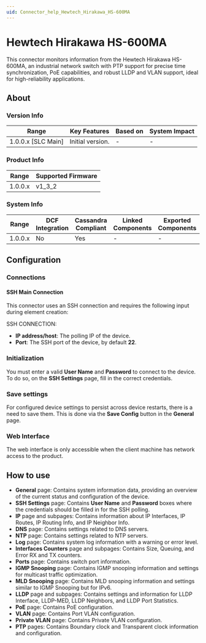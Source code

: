 ```yaml
---
uid: Connector_help_Hewtech_Hirakawa_HS-600MA
---
```


# Hewtech Hirakawa HS-600MA

This connector monitors information from the Hewtech Hirakawa HS-600MA, an industrial network switch with PTP support for precise time synchronization, PoE capabilities, and robust LLDP and VLAN support, ideal for high-reliability applications.

## About

### Version Info

| Range              | Key Features     | Based on | System Impact |
|--------------------|------------------|----------|---------------|
| 1.0.0.x [SLC Main] | Initial version. | -        | -             |

### Product Info

| Range     | Supported Firmware     |
|-----------|------------------------|
| 1.0.0.x   | v1_3_2                 |

### System Info

| Range     | DCF Integration     | Cassandra Compliant     | Linked Components     | Exported Components     |
|-----------|---------------------|-------------------------|-----------------------|-------------------------|
| 1.0.0.x   | No                  | Yes                     | -                     | -                       |

## Configuration

### Connections

#### SSH Main Connection

This connector uses an SSH connection and requires the following input during element creation:

SSH CONNECTION:

- **IP address/host**: The polling IP of the device.
- **Port**: The SSH port of the device, by default **22**.

### Initialization

You must enter a valid **User Name** and **Password** to connect to the device. To do so, on the **SSH Settings** page, fill in the correct credentials.

### Save settings
For configured device settings to persist across device restarts, there is a need to save them. This is done via the **Save Config** button in the **General** page.

### Web Interface

The web interface is only accessible when the client machine has network access to the product.

## How to use

- **General** page: Contains system information data, providing an overview of the current status and configuration of the device.
- **SSH Settings** page: Contains **User Name** and **Password** boxes where the credentials should be filled in for the SSH polling.
- **IP** page and subpages: Contains information about IP Interfaces, IP Routes, IP Routing Info, and IP Neighbor Info.
- **DNS** page: Contains settings related to DNS servers.
- **NTP** page: Contains settings related to NTP servers.
- **Log** page: Contains system log information with a warning or error level.
- **Interfaces Counters** page and subpages: Contains Size, Queuing, and Error RX and TX counters.
- **Ports** page: Contains switch port information.
- **IGMP Snooping** page: Contains IGMP snooping information and settings for multicast traffic optimization.
- **MLD Snooping** page: Contains MLD snooping information and settings similar to IGMP Snooping but for IPv6.
- **LLDP** page and subpages: Contains settings and information for LLDP Interface, LLDP-MED, LLDP Neighbors, and LLDP Port Statistics.
- **PoE** page: Contains PoE configuration.
- **VLAN** page: Contains Port VLAN configuration.
- **Private VLAN** page: Contains Private VLAN configuration.
- **PTP** pages: Contains Boundary clock and Transparent clock information and configuration.
